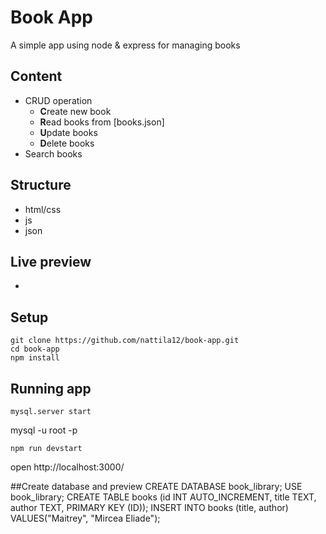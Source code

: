 
# Book App

A simple app using node & express for managing books

## Content
- CRUD operation
    - **C**reate new book
    - **R**ead books from [books.json]
    - **U**pdate books
    - **D**elete books
- Search books

## Structure
 - html/css
 - js
 - json

## Live preview
 -

## Setup 
```
git clone https://github.com/nattila12/book-app.git
cd book-app
npm install
```
## Running app
```
mysql.server start

```
mysql -u root -p

```
npm run devstart

```

open http://localhost:3000/

##Create database and preview
CREATE DATABASE book_library;
USE book_library;
CREATE TABLE books (id INT AUTO_INCREMENT, title TEXT, author TEXT, PRIMARY KEY (ID));
INSERT INTO books (title, author) VALUES("Maitrey", "Mircea Eliade");


